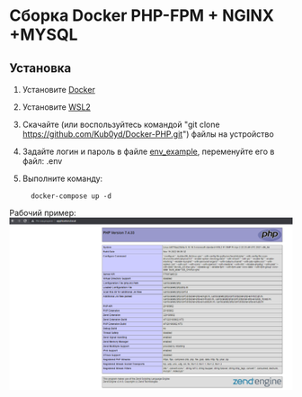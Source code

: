 # Сборка Docker PHP-FPM + NGINX +MYSQL

## Установка

1. Установите [Docker](https://docs.docker.com/get-docker/) 
2. Установите [WSL2](https://learn.microsoft.com/ru-ru/windows/wsl/install)
3. Скачайте (или воспользуйтесь командой "git clone https://github.com/Kub0yd/Docker-PHP.git") файлы на устройство
4. Задайте логин и пароль в файле [env_example](./env_example), переменуйте его в файл: .env
5. Выполните команду:

         docker-compose up -d

Рабочий пример:
![](./php-info.png)